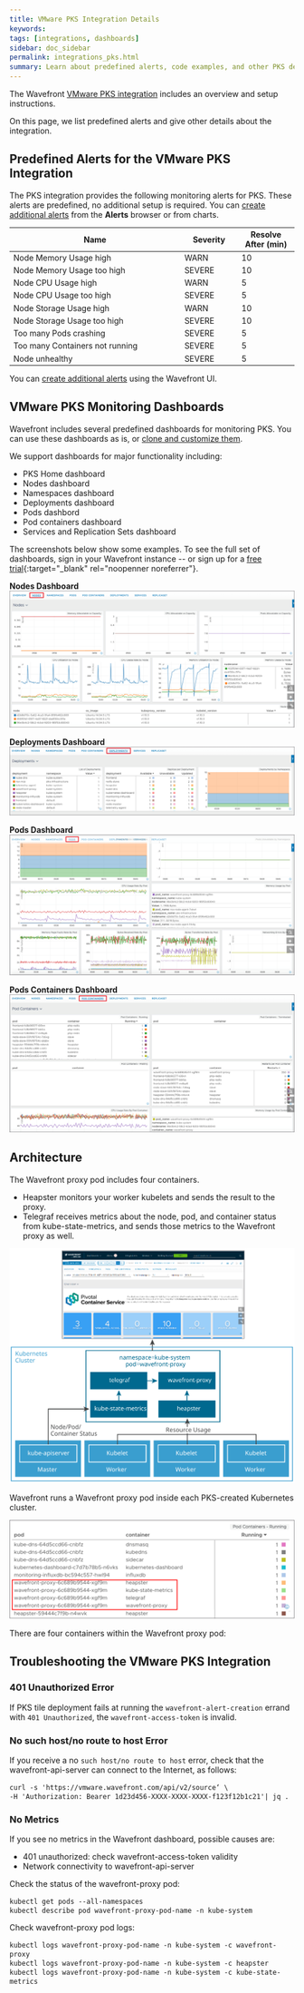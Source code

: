 ```yaml
---
title: VMware PKS Integration Details
keywords:
tags: [integrations, dashboards]
sidebar: doc_sidebar
permalink: integrations_pks.html
summary: Learn about predefined alerts, code examples, and other PKS details
---
```

The Wavefront [VMware PKS integration](pks.html) includes an overview and setup instructions.

On this page, we list predefined alerts and give other details about the integration.

## Predefined Alerts for the VMware PKS Integration

The PKS integration provides the following monitoring alerts for PKS. These alerts are predefined, no additional setup is required. You can [create additional alerts](alerts.html#creating-an-alert) from the **Alerts** browser or from charts.

<table>
<tbody>
<thead>
<tr><th width="60%">Name</th><th width="20%">Severity</th><th width="20%">Resolve After (min)</th></tr>
</thead>
<tr>
<td>Node Memory Usage high</td>
<td>WARN</td>
<td>10</td></tr>
<tr>
<td>Node Memory Usage too high</td>
<td>SEVERE</td>
<td>10</td></tr>
<tr>
<td>Node CPU Usage high</td>
<td>WARN</td>
<td>5</td></tr>
<tr>
<td>Node CPU Usage too high</td>
<td>SEVERE</td>
<td>5</td></tr>
<tr>
<td>Node Storage Usage high</td>
<td>WARN</td>
<td>10</td></tr>
<tr>
<td>Node Storage Usage too high</td>
<td>SEVERE</td>
<td>10</td></tr>
<tr>
<td>Too many Pods crashing</td>
<td>SEVERE</td>
<td>5</td></tr>
<tr>
<td>Too many Containers not running</td>
<td>SEVERE</td>
<td>5</td></tr>
<tr>
<td>Node unhealthy</td>
<td>SEVERE</td>
<td>5</td></tr>
</tbody>
</table>

You can [create additional alerts](alerts.html#creating-an-alert) using the Wavefront UI.

## VMware PKS Monitoring Dashboards

Wavefront includes several predefined dashboards for monitoring PKS. You can use these dashboards as is, or [clone and customize them](dashboards_managing.html).

We support dashboards for major functionality including:
* PKS Home dashboard
* Nodes dashboard
* Namespaces dashboard
* Deployments dashboard
* Pods dashbord
* Pod containers dashboard
* Services and Replication Sets dashboard

The screenshots below show some examples. To see the full set of dashboards, sign in your Wavefront instance -- or sign up for a [free trial](http://wavefront.com/sign-up/?utm_source=docs.vmware.com&utm_medium=referral&utm_campaign=docs-front-page){:target="_blank" rel="noopenner noreferrer"}.

**Nodes Dashboard**
![pks nodes](images/pks-04-nodes.png)

**Deployments Dashboard**
![pks namespaces](images/pks-06-deployments.png)

**Pods Dashboard**
![pks pods](images/pks-07-pods.png)

**Pods Containers Dashboard**
![pks containers](images/pks-08-pod-containers.png)

## Architecture

The Wavefront proxy pod includes four containers.
* Heapster monitors your worker kubelets and sends the result to the proxy.
* Telegraf receives metrics about the node, pod, and container status from kube-state-metrics, and sends those metrics to the Wavefront proxy as well.

![pks-arch](images/pks-14-arch.svg)

Wavefront runs a Wavefront proxy pod inside each PKS-created Kubernetes cluster.

![pks-proxy](images/pks-13-proxy.png)

There are four containers within the Wavefront proxy pod:


## Troubleshooting the VMware PKS Integration

### 401 Unauthorized Error

If PKS tile deployment fails at running the `wavefront-alert-creation` errand with `401 Unauthorized`, the `wavefront-access-token` is invalid.

### No such host/no route to host Error
If you receive a no `such host/no route to host` error, check that the wavefront-api-server can connect to the Internet, as follows:

```
curl -s 'https://vmware.wavefront.com/api/v2/source‘ \
-H 'Authorization: Bearer 1d23d456-XXXX-XXXX-XXXX-f123f12b1c21'| jq .
```
### No Metrics

If you see  no metrics in the Wavefront dashboard, possible causes are:
- 401 unauthorized: check wavefront-access-token validity
- Network connectivity to wavefront-api-server

Check the status of the wavefront-proxy pod:
```
kubectl get pods --all-namespaces
kubectl describe pod wavefront-proxy-pod-name -n kube-system
```

Check wavefront-proxy pod logs:
```
kubectl logs wavefront-proxy-pod-name -n kube-system -c wavefront-proxy
kubectl logs wavefront-proxy-pod-name -n kube-system -c heapster
kubectl logs wavefront-proxy-pod-name -n kube-system -c kube-state-metrics
```
